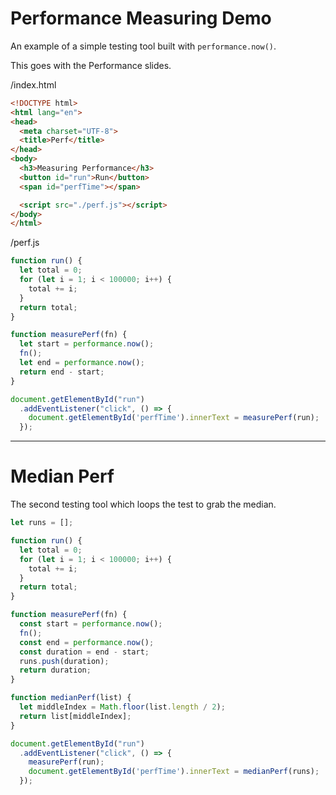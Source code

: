 
# Performance Measuring Demo

An example of a simple testing tool built with `performance.now()`. 

This goes with the Performance slides.

/index.html

```html
<!DOCTYPE html>
<html lang="en">
<head>
  <meta charset="UTF-8">
  <title>Perf</title>
</head>
<body>
  <h3>Measuring Performance</h3>
  <button id="run">Run</button>
  <span id="perfTime"></span>

  <script src="./perf.js"></script>
</body>
</html>
```

/perf.js

```js
function run() {
  let total = 0;
  for (let i = 1; i < 100000; i++) {
    total += i;
  }
  return total;
}

function measurePerf(fn) {
  let start = performance.now();
  fn();
  let end = performance.now();
  return end - start;
}

document.getElementById("run")
  .addEventListener("click", () => {
    document.getElementById('perfTime').innerText = measurePerf(run);
  });
```

---

# Median Perf

The second testing tool which loops the test to grab the median.

```js
let runs = [];

function run() {
  let total = 0;
  for (let i = 1; i < 100000; i++) {
    total += i;
  }
  return total;
}

function measurePerf(fn) {
  const start = performance.now();
  fn();
  const end = performance.now();
  const duration = end - start;
  runs.push(duration);
  return duration;
}

function medianPerf(list) {
  let middleIndex = Math.floor(list.length / 2);
  return list[middleIndex];
}

document.getElementById("run")
  .addEventListener("click", () => {
    measurePerf(run);
    document.getElementById('perfTime').innerText = medianPerf(runs);
  });
```
